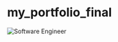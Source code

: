 # my_portfolio_final

![Software Engineer](https://github.com/naimuddin01/my_portfolio_final/blob/master/screenshot.png)
